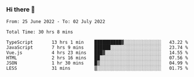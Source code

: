 ### Hi there 👋

<!--
**siaikin/siaikin** is a ✨ _special_ ✨ repository because its `README.md` (this file) appears on your GitHub profile.

Here are some ideas to get you started:

- 🔭 I’m currently working on ...
- 🌱 I’m currently learning ...
- 👯 I’m looking to collaborate on ...
- 🤔 I’m looking for help with ...
- 💬 Ask me about ...
- 📫 How to reach me: ...
- 😄 Pronouns: ...
- ⚡ Fun fact: ...
-->

<!--START_SECTION:waka-->

```text
From: 25 June 2022 - To: 02 July 2022

Total Time: 30 hrs 8 mins

TypeScript       13 hrs 1 min    ██████████▓░░░░░░░░░░░░░░   43.22 %
JavaScript       7 hrs 9 mins    ██████░░░░░░░░░░░░░░░░░░░   23.74 %
Vue.js           4 hrs 23 mins   ███▓░░░░░░░░░░░░░░░░░░░░░   14.55 %
HTML             2 hrs 16 mins   ██░░░░░░░░░░░░░░░░░░░░░░░   07.56 %
JSON             1 hr 30 mins    █▒░░░░░░░░░░░░░░░░░░░░░░░   04.99 %
LESS             31 mins         ▒░░░░░░░░░░░░░░░░░░░░░░░░   01.75 %
```

<!--END_SECTION:waka-->
